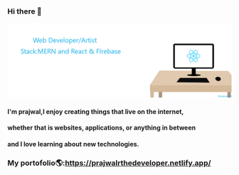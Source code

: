 ### Hi there 👋
<img src="https://github.com/prajwalr308/prajwalr308/blob/master/react table.png"></img>





#### I'm prajwal,I enjoy creating things that live on the internet,
#### whether that is websites, applications, or anything in between 
#### and I love learning about new technologies.


### My portofolio🌎:https://prajwalrthedeveloper.netlify.app/
<!--
**prajwalr308/prajwalr308** is a ✨ _special_ ✨ repository because its `README.md` (this file) appears on your GitHub profile.

Here are some ideas to get you started:

- 🔭 I’m currently working on ...
- 🌱 I’m currently learning ...
- 👯 I’m looking to collaborate on ...
- 🤔 I’m looking for help with ...
- 💬 Ask me about ...
- 📫 How to reach me: ...
- 😄 Pronouns: ...
- ⚡ Fun fact: ...
-->
